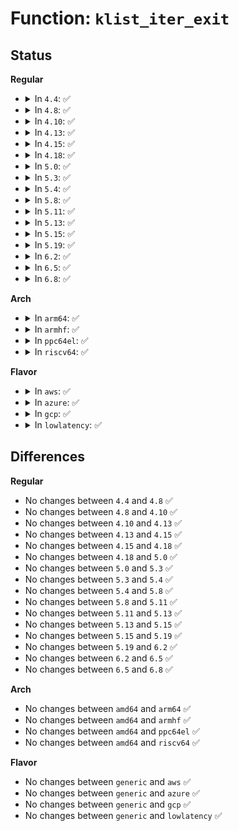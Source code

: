 # Function: <code>klist_iter_exit</code>

## Status
<b>Regular</b>
<ul>
<li>
<details>
<summary>In <code>4.4</code>: ✅</summary>

```c
void klist_iter_exit(struct klist_iter *i);
```

**Collision:** Unique Global

**Inline:** No

**Transformation:** False

**Instances:**

```
In lib/klist.c (ffffffff818178d0)
Location: lib/klist.c:312
Inline: False
Direct callers:
  - drivers/base/core.c:device_for_each_child
  - drivers/base/core.c:device_find_child
  - drivers/base/core.c:device_for_each_child_reverse
  - drivers/base/bus.c:bus_for_each_dev
  - drivers/base/bus.c:bus_for_each_drv
  - drivers/base/bus.c:bus_find_device
  - drivers/base/bus.c:subsys_find_device_by_id
  - drivers/base/bus.c:subsys_find_device_by_id
  - drivers/base/bus.c:subsys_find_device_by_id
  - drivers/base/bus.c:subsys_interface_register
  - drivers/base/bus.c:subsys_interface_unregister
  - drivers/base/driver.c:driver_for_each_device
  - drivers/base/driver.c:driver_find_device
  - drivers/base/class.c:class_interface_register
  - drivers/base/class.c:class_interface_unregister
  - drivers/base/attribute_container.c:attribute_container_find_class_device
  - drivers/base/attribute_container.c:attribute_container_find_class_device
  - drivers/base/attribute_container.c:attribute_container_device_trigger
  - drivers/base/attribute_container.c:attribute_container_remove_device
```
**Symbols:**

```
ffffffff818178d0-ffffffff818178f7: klist_iter_exit (STB_GLOBAL)
```
</details>
</li>
<li>
<details>
<summary>In <code>4.8</code>: ✅</summary>

```c
void klist_iter_exit(struct klist_iter *i);
```

**Collision:** Unique Global

**Inline:** No

**Transformation:** False

**Instances:**

```
In lib/klist.c (ffffffff81891380)
Location: lib/klist.c:312
Inline: False
Direct callers:
  - drivers/base/core.c:device_find_child
  - drivers/base/core.c:device_for_each_child_reverse
  - drivers/base/core.c:device_for_each_child
  - drivers/base/bus.c:subsys_interface_unregister
  - drivers/base/bus.c:subsys_interface_register
  - drivers/base/bus.c:bus_for_each_drv
  - drivers/base/bus.c:subsys_find_device_by_id
  - drivers/base/bus.c:subsys_find_device_by_id
  - drivers/base/bus.c:subsys_find_device_by_id
  - drivers/base/bus.c:bus_find_device
  - drivers/base/bus.c:bus_for_each_dev
  - drivers/base/driver.c:driver_find_device
  - drivers/base/driver.c:driver_for_each_device
  - drivers/base/class.c:class_interface_unregister
  - drivers/base/class.c:class_interface_register
  - drivers/base/attribute_container.c:attribute_container_find_class_device
  - drivers/base/attribute_container.c:attribute_container_find_class_device
  - drivers/base/attribute_container.c:attribute_container_device_trigger
  - drivers/base/attribute_container.c:attribute_container_remove_device
```
**Symbols:**

```
ffffffff81891380-ffffffff818913a3: klist_iter_exit (STB_GLOBAL)
```
</details>
</li>
<li>
<details>
<summary>In <code>4.10</code>: ✅</summary>

```c
void klist_iter_exit(struct klist_iter *i);
```

**Collision:** Unique Global

**Inline:** No

**Transformation:** False

**Instances:**

```
In lib/klist.c (ffffffff818c5b10)
Location: lib/klist.c:312
Inline: False
Direct callers:
  - drivers/base/core.c:device_find_child
  - drivers/base/core.c:device_for_each_child_reverse
  - drivers/base/core.c:device_for_each_child
  - drivers/base/bus.c:subsys_interface_unregister
  - drivers/base/bus.c:subsys_interface_register
  - drivers/base/bus.c:bus_for_each_drv
  - drivers/base/bus.c:subsys_find_device_by_id
  - drivers/base/bus.c:subsys_find_device_by_id
  - drivers/base/bus.c:subsys_find_device_by_id
  - drivers/base/bus.c:bus_find_device
  - drivers/base/bus.c:bus_for_each_dev
  - drivers/base/driver.c:driver_find_device
  - drivers/base/driver.c:driver_for_each_device
  - drivers/base/class.c:class_interface_unregister
  - drivers/base/class.c:class_interface_register
  - drivers/base/attribute_container.c:attribute_container_find_class_device
  - drivers/base/attribute_container.c:attribute_container_find_class_device
  - drivers/base/attribute_container.c:attribute_container_device_trigger
  - drivers/base/attribute_container.c:attribute_container_remove_device
```
**Symbols:**

```
ffffffff818c5b10-ffffffff818c5b33: klist_iter_exit (STB_GLOBAL)
```
</details>
</li>
<li>
<details>
<summary>In <code>4.13</code>: ✅</summary>

```c
void klist_iter_exit(struct klist_iter *i);
```

**Collision:** Unique Global

**Inline:** No

**Transformation:** False

**Instances:**

```
In lib/klist.c (ffffffff818ed900)
Location: lib/klist.c:312
Inline: False
Direct callers:
  - drivers/base/core.c:device_find_child
  - drivers/base/core.c:device_for_each_child_reverse
  - drivers/base/core.c:device_for_each_child
  - drivers/base/bus.c:subsys_interface_unregister
  - drivers/base/bus.c:subsys_interface_register
  - drivers/base/bus.c:bus_for_each_drv
  - drivers/base/bus.c:subsys_find_device_by_id
  - drivers/base/bus.c:subsys_find_device_by_id
  - drivers/base/bus.c:subsys_find_device_by_id
  - drivers/base/bus.c:bus_find_device
  - drivers/base/bus.c:bus_for_each_dev
  - drivers/base/driver.c:driver_find_device
  - drivers/base/driver.c:driver_for_each_device
  - drivers/base/class.c:class_interface_unregister
  - drivers/base/class.c:class_interface_register
  - drivers/base/attribute_container.c:attribute_container_find_class_device
  - drivers/base/attribute_container.c:attribute_container_find_class_device
  - drivers/base/attribute_container.c:attribute_container_device_trigger
  - drivers/base/attribute_container.c:attribute_container_remove_device
```
**Symbols:**

```
ffffffff818ed900-ffffffff818ed928: klist_iter_exit (STB_GLOBAL)
```
</details>
</li>
<li>
<details>
<summary>In <code>4.15</code>: ✅</summary>

```c
void klist_iter_exit(struct klist_iter *i);
```

**Collision:** Unique Global

**Inline:** No

**Transformation:** False

**Instances:**

```
In lib/klist.c (ffffffff81973d70)
Location: lib/klist.c:312
Inline: False
Direct callers:
  - drivers/base/core.c:device_find_child
  - drivers/base/core.c:device_for_each_child_reverse
  - drivers/base/core.c:device_for_each_child
  - drivers/base/bus.c:subsys_interface_unregister
  - drivers/base/bus.c:subsys_interface_register
  - drivers/base/bus.c:bus_for_each_drv
  - drivers/base/bus.c:subsys_find_device_by_id
  - drivers/base/bus.c:subsys_find_device_by_id
  - drivers/base/bus.c:subsys_find_device_by_id
  - drivers/base/bus.c:bus_find_device
  - drivers/base/bus.c:bus_for_each_dev
  - drivers/base/driver.c:driver_find_device
  - drivers/base/driver.c:driver_for_each_device
  - drivers/base/class.c:class_interface_unregister
  - drivers/base/class.c:class_interface_register
  - drivers/base/attribute_container.c:attribute_container_find_class_device
  - drivers/base/attribute_container.c:attribute_container_find_class_device
  - drivers/base/attribute_container.c:attribute_container_device_trigger
  - drivers/base/attribute_container.c:attribute_container_remove_device
```
**Symbols:**

```
ffffffff81973d70-ffffffff81973d98: klist_iter_exit (STB_GLOBAL)
```
</details>
</li>
<li>
<details>
<summary>In <code>4.18</code>: ✅</summary>

```c
void klist_iter_exit(struct klist_iter *i);
```

**Collision:** Unique Global

**Inline:** No

**Transformation:** False

**Instances:**

```
In lib/klist.c (ffffffff819d0260)
Location: lib/klist.c:312
Inline: False
Direct callers:
  - drivers/base/core.c:device_find_child
  - drivers/base/core.c:device_for_each_child_reverse
  - drivers/base/core.c:device_for_each_child
  - drivers/base/bus.c:subsys_interface_unregister
  - drivers/base/bus.c:subsys_interface_register
  - drivers/base/bus.c:bus_for_each_drv
  - drivers/base/bus.c:subsys_find_device_by_id
  - drivers/base/bus.c:subsys_find_device_by_id
  - drivers/base/bus.c:subsys_find_device_by_id
  - drivers/base/bus.c:bus_find_device
  - drivers/base/bus.c:bus_for_each_dev
  - drivers/base/driver.c:driver_find_device
  - drivers/base/driver.c:driver_for_each_device
  - drivers/base/class.c:class_interface_unregister
  - drivers/base/class.c:class_interface_register
  - drivers/base/attribute_container.c:attribute_container_find_class_device
  - drivers/base/attribute_container.c:attribute_container_find_class_device
  - drivers/base/attribute_container.c:attribute_container_device_trigger
  - drivers/base/attribute_container.c:attribute_container_remove_device
```
**Symbols:**

```
ffffffff819d0260-ffffffff819d0287: klist_iter_exit (STB_GLOBAL)
```
</details>
</li>
<li>
<details>
<summary>In <code>5.0</code>: ✅</summary>

```c
void klist_iter_exit(struct klist_iter *i);
```

**Collision:** Unique Global

**Inline:** No

**Transformation:** False

**Instances:**

```
In lib/klist.c (ffffffff81a097c0)
Location: lib/klist.c:312
Inline: False
Direct callers:
  - drivers/base/core.c:device_find_child
  - drivers/base/core.c:device_for_each_child_reverse
  - drivers/base/core.c:device_for_each_child
  - drivers/base/bus.c:subsys_interface_unregister
  - drivers/base/bus.c:subsys_interface_register
  - drivers/base/bus.c:bus_for_each_drv
  - drivers/base/bus.c:subsys_find_device_by_id
  - drivers/base/bus.c:subsys_find_device_by_id
  - drivers/base/bus.c:subsys_find_device_by_id
  - drivers/base/bus.c:bus_find_device
  - drivers/base/bus.c:bus_for_each_dev
  - drivers/base/driver.c:driver_find_device
  - drivers/base/driver.c:driver_for_each_device
  - drivers/base/class.c:class_interface_unregister
  - drivers/base/class.c:class_interface_register
  - drivers/base/attribute_container.c:attribute_container_find_class_device
  - drivers/base/attribute_container.c:attribute_container_find_class_device
  - drivers/base/attribute_container.c:attribute_container_device_trigger
  - drivers/base/attribute_container.c:attribute_container_remove_device
```
**Symbols:**

```
ffffffff81a097c0-ffffffff81a097e7: klist_iter_exit (STB_GLOBAL)
```
</details>
</li>
<li>
<details>
<summary>In <code>5.3</code>: ✅</summary>

```c
void klist_iter_exit(struct klist_iter *i);
```

**Collision:** Unique Global

**Inline:** No

**Transformation:** False

**Instances:**

```
In lib/klist.c (ffffffff81a79130)
Location: lib/klist.c:311
Inline: False
Direct callers:
  - drivers/base/core.c:device_find_child_by_name
  - drivers/base/core.c:device_find_child
  - drivers/base/core.c:device_for_each_child_reverse
  - drivers/base/core.c:device_for_each_child
  - drivers/base/bus.c:subsys_interface_unregister
  - drivers/base/bus.c:subsys_interface_register
  - drivers/base/bus.c:bus_for_each_drv
  - drivers/base/bus.c:subsys_find_device_by_id
  - drivers/base/bus.c:subsys_find_device_by_id
  - drivers/base/bus.c:subsys_find_device_by_id
  - drivers/base/bus.c:bus_find_device
  - drivers/base/bus.c:bus_for_each_dev
  - drivers/base/driver.c:driver_find_device
  - drivers/base/driver.c:driver_for_each_device
  - drivers/base/class.c:class_interface_unregister
  - drivers/base/class.c:class_interface_register
  - drivers/base/attribute_container.c:attribute_container_find_class_device
  - drivers/base/attribute_container.c:attribute_container_find_class_device
  - drivers/base/attribute_container.c:attribute_container_device_trigger
  - drivers/base/attribute_container.c:attribute_container_remove_device
```
**Symbols:**

```
ffffffff81a79130-ffffffff81a79153: klist_iter_exit (STB_GLOBAL)
```
</details>
</li>
<li>
<details>
<summary>In <code>5.4</code>: ✅</summary>

```c
void klist_iter_exit(struct klist_iter *i);
```

**Collision:** Unique Global

**Inline:** No

**Transformation:** False

**Instances:**

```
In lib/klist.c (ffffffff81ab04d0)
Location: lib/klist.c:311
Inline: False
Direct callers:
  - drivers/base/core.c:device_find_child_by_name
  - drivers/base/core.c:device_find_child
  - drivers/base/core.c:device_for_each_child_reverse
  - drivers/base/core.c:device_for_each_child
  - drivers/base/bus.c:subsys_interface_unregister
  - drivers/base/bus.c:subsys_interface_register
  - drivers/base/bus.c:bus_for_each_drv
  - drivers/base/bus.c:subsys_find_device_by_id
  - drivers/base/bus.c:subsys_find_device_by_id
  - drivers/base/bus.c:subsys_find_device_by_id
  - drivers/base/bus.c:bus_find_device
  - drivers/base/bus.c:bus_for_each_dev
  - drivers/base/driver.c:driver_find_device
  - drivers/base/driver.c:driver_for_each_device
  - drivers/base/class.c:class_interface_unregister
  - drivers/base/class.c:class_interface_register
  - drivers/base/attribute_container.c:attribute_container_find_class_device
  - drivers/base/attribute_container.c:attribute_container_find_class_device
  - drivers/base/attribute_container.c:attribute_container_device_trigger
  - drivers/base/attribute_container.c:attribute_container_remove_device
```
**Symbols:**

```
ffffffff81ab04d0-ffffffff81ab04f3: klist_iter_exit (STB_GLOBAL)
```
</details>
</li>
<li>
<details>
<summary>In <code>5.8</code>: ✅</summary>

```c
void klist_iter_exit(struct klist_iter *i);
```

**Collision:** Unique Global

**Inline:** No

**Transformation:** False

**Instances:**

```
In lib/klist.c (ffffffff815ea540)
Location: lib/klist.c:311
Inline: False
Direct callers:
  - drivers/base/core.c:device_find_child_by_name
  - drivers/base/core.c:device_find_child
  - drivers/base/core.c:device_for_each_child_reverse
  - drivers/base/core.c:device_reorder_to_tail
  - drivers/base/bus.c:subsys_interface_unregister
  - drivers/base/bus.c:subsys_interface_register
  - drivers/base/bus.c:bus_rescan_devices
  - drivers/base/bus.c:bus_for_each_drv
  - drivers/base/bus.c:subsys_find_device_by_id
  - drivers/base/bus.c:subsys_find_device_by_id
  - drivers/base/bus.c:subsys_find_device_by_id
  - drivers/base/bus.c:bus_find_device
  - drivers/base/driver.c:driver_find_device
  - drivers/base/driver.c:driver_for_each_device
  - drivers/base/class.c:class_interface_unregister
  - drivers/base/class.c:class_interface_register
  - drivers/base/class.c:class_find_device
  - drivers/base/class.c:class_for_each_device
  - drivers/base/attribute_container.c:attribute_container_find_class_device
  - drivers/base/attribute_container.c:attribute_container_find_class_device
  - drivers/base/attribute_container.c:attribute_container_device_trigger
  - drivers/base/attribute_container.c:attribute_container_remove_device
```
**Symbols:**

```
ffffffff815ea540-ffffffff815ea566: klist_iter_exit (STB_GLOBAL)
```
</details>
</li>
<li>
<details>
<summary>In <code>5.11</code>: ✅</summary>

```c
void klist_iter_exit(struct klist_iter *i);
```

**Collision:** Unique Global

**Inline:** No

**Transformation:** False

**Instances:**

```
In lib/klist.c (ffffffff8160ee80)
Location: lib/klist.c:311
Inline: False
Direct callers:
  - drivers/base/core.c:device_find_child_by_name
  - drivers/base/core.c:device_find_child
  - drivers/base/core.c:device_for_each_child_reverse
  - drivers/base/core.c:device_reorder_to_tail
  - drivers/base/bus.c:subsys_interface_unregister
  - drivers/base/bus.c:subsys_interface_register
  - drivers/base/bus.c:bus_rescan_devices
  - drivers/base/bus.c:bus_for_each_drv
  - drivers/base/bus.c:subsys_find_device_by_id
  - drivers/base/bus.c:subsys_find_device_by_id
  - drivers/base/bus.c:subsys_find_device_by_id
  - drivers/base/bus.c:bus_find_device
  - drivers/base/driver.c:driver_find_device
  - drivers/base/driver.c:driver_for_each_device
  - drivers/base/class.c:class_interface_unregister
  - drivers/base/class.c:class_interface_register
  - drivers/base/class.c:class_find_device
  - drivers/base/class.c:class_for_each_device
  - drivers/base/attribute_container.c:attribute_container_find_class_device
  - drivers/base/attribute_container.c:attribute_container_find_class_device
  - drivers/base/attribute_container.c:attribute_container_device_trigger
  - drivers/base/attribute_container.c:attribute_container_remove_device
```
**Symbols:**

```
ffffffff8160ee80-ffffffff8160eea6: klist_iter_exit (STB_GLOBAL)
```
</details>
</li>
<li>
<details>
<summary>In <code>5.13</code>: ✅</summary>

```c
void klist_iter_exit(struct klist_iter *i);
```

**Collision:** Unique Global

**Inline:** No

**Transformation:** False

**Instances:**

```
In lib/klist.c (ffffffff815f2610)
Location: lib/klist.c:311
Inline: False
Direct callers:
  - drivers/base/core.c:device_find_child_by_name
  - drivers/base/core.c:device_find_child
  - drivers/base/core.c:device_for_each_child_reverse
  - drivers/base/core.c:device_reorder_to_tail
  - drivers/base/bus.c:subsys_interface_unregister
  - drivers/base/bus.c:subsys_interface_register
  - drivers/base/bus.c:bus_rescan_devices
  - drivers/base/bus.c:bus_for_each_drv
  - drivers/base/bus.c:subsys_find_device_by_id
  - drivers/base/bus.c:subsys_find_device_by_id
  - drivers/base/bus.c:subsys_find_device_by_id
  - drivers/base/bus.c:bus_find_device
  - drivers/base/driver.c:driver_find_device
  - drivers/base/driver.c:driver_for_each_device
  - drivers/base/class.c:class_interface_unregister
  - drivers/base/class.c:class_interface_register
  - drivers/base/class.c:class_find_device
  - drivers/base/class.c:class_for_each_device
  - drivers/base/attribute_container.c:attribute_container_find_class_device
  - drivers/base/attribute_container.c:attribute_container_find_class_device
  - drivers/base/attribute_container.c:attribute_container_device_trigger
  - drivers/base/attribute_container.c:attribute_container_remove_device
```
**Symbols:**

```
ffffffff815f2610-ffffffff815f2636: klist_iter_exit (STB_GLOBAL)
```
</details>
</li>
<li>
<details>
<summary>In <code>5.15</code>: ✅</summary>

```c
void klist_iter_exit(struct klist_iter *i);
```

**Collision:** Unique Global

**Inline:** No

**Transformation:** False

**Instances:**

```
In lib/klist.c (ffffffff8165f800)
Location: lib/klist.c:311
Inline: False
Direct callers:
  - drivers/base/core.c:device_find_child_by_name
  - drivers/base/core.c:device_find_child
  - drivers/base/core.c:device_for_each_child_reverse
  - drivers/base/core.c:device_reorder_to_tail
  - drivers/base/bus.c:subsys_interface_unregister
  - drivers/base/bus.c:subsys_interface_register
  - drivers/base/bus.c:bus_rescan_devices
  - drivers/base/bus.c:bus_for_each_drv
  - drivers/base/bus.c:subsys_find_device_by_id
  - drivers/base/bus.c:subsys_find_device_by_id
  - drivers/base/bus.c:subsys_find_device_by_id
  - drivers/base/bus.c:bus_find_device
  - drivers/base/driver.c:driver_find_device
  - drivers/base/driver.c:driver_for_each_device
  - drivers/base/class.c:class_interface_unregister
  - drivers/base/class.c:class_interface_register
  - drivers/base/class.c:class_find_device
  - drivers/base/class.c:class_for_each_device
  - drivers/base/attribute_container.c:attribute_container_find_class_device
  - drivers/base/attribute_container.c:attribute_container_find_class_device
  - drivers/base/attribute_container.c:attribute_container_device_trigger
  - drivers/base/attribute_container.c:attribute_container_remove_device
```
**Symbols:**

```
ffffffff8165f800-ffffffff8165f826: klist_iter_exit (STB_GLOBAL)
```
</details>
</li>
<li>
<details>
<summary>In <code>5.19</code>: ✅</summary>

```c
void klist_iter_exit(struct klist_iter *i);
```

**Collision:** Unique Global

**Inline:** No

**Transformation:** False

**Instances:**

```
In lib/klist.c (ffffffff81779000)
Location: lib/klist.c:311
Inline: False
Direct callers:
  - drivers/base/core.c:device_find_child_by_name
  - drivers/base/core.c:device_find_child
  - drivers/base/core.c:device_for_each_child_reverse
  - drivers/base/core.c:device_reorder_to_tail
  - drivers/base/core.c:device_is_dependent
  - drivers/base/core.c:device_is_dependent
  - drivers/base/bus.c:subsys_interface_unregister
  - drivers/base/bus.c:subsys_interface_register
  - drivers/base/bus.c:bus_rescan_devices
  - drivers/base/bus.c:bus_for_each_drv
  - drivers/base/bus.c:subsys_find_device_by_id
  - drivers/base/bus.c:subsys_find_device_by_id
  - drivers/base/bus.c:subsys_find_device_by_id
  - drivers/base/bus.c:bus_find_device
  - drivers/base/driver.c:driver_find_device
  - drivers/base/driver.c:driver_for_each_device
  - drivers/base/class.c:class_interface_unregister
  - drivers/base/class.c:class_interface_register
  - drivers/base/class.c:class_find_device
  - drivers/base/class.c:class_for_each_device
  - drivers/base/attribute_container.c:attribute_container_find_class_device
  - drivers/base/attribute_container.c:attribute_container_find_class_device
  - drivers/base/attribute_container.c:attribute_container_device_trigger
  - drivers/base/attribute_container.c:do_attribute_container_device_trigger_safe
  - drivers/base/attribute_container.c:do_attribute_container_device_trigger_safe
  - drivers/base/attribute_container.c:do_attribute_container_device_trigger_safe
  - drivers/base/attribute_container.c:attribute_container_remove_device
```
**Symbols:**

```
ffffffff81779000-ffffffff8177902e: klist_iter_exit (STB_GLOBAL)
```
</details>
</li>
<li>
<details>
<summary>In <code>6.2</code>: ✅</summary>

```c
void klist_iter_exit(struct klist_iter *i);
```

**Collision:** Unique Global

**Inline:** No

**Transformation:** False

**Instances:**

```
In lib/klist.c (ffffffff82021e50)
Location: lib/klist.c:311
Inline: False
Direct callers:
  - drivers/base/core.c:device_find_any_child
  - drivers/base/core.c:device_find_child_by_name
  - drivers/base/core.c:device_for_each_child_reverse
  - drivers/base/core.c:device_reorder_to_tail
  - drivers/base/core.c:device_is_dependent
  - drivers/base/core.c:device_is_dependent
  - drivers/base/bus.c:subsys_interface_unregister
  - drivers/base/bus.c:subsys_interface_register
  - drivers/base/bus.c:bus_rescan_devices
  - drivers/base/bus.c:bus_for_each_drv
  - drivers/base/bus.c:subsys_find_device_by_id
  - drivers/base/bus.c:subsys_find_device_by_id
  - drivers/base/bus.c:subsys_find_device_by_id
  - drivers/base/bus.c:bus_find_device
  - drivers/base/driver.c:driver_find_device
  - drivers/base/driver.c:driver_for_each_device
  - drivers/base/class.c:class_interface_unregister
  - drivers/base/class.c:class_interface_register
  - drivers/base/class.c:class_find_device
  - drivers/base/class.c:class_for_each_device
  - drivers/base/attribute_container.c:attribute_container_find_class_device
  - drivers/base/attribute_container.c:attribute_container_find_class_device
  - drivers/base/attribute_container.c:attribute_container_device_trigger
  - drivers/base/attribute_container.c:do_attribute_container_device_trigger_safe
  - drivers/base/attribute_container.c:do_attribute_container_device_trigger_safe
  - drivers/base/attribute_container.c:do_attribute_container_device_trigger_safe
  - drivers/base/attribute_container.c:attribute_container_remove_device
```
**Symbols:**

```
ffffffff82021e50-ffffffff82021e7e: klist_iter_exit (STB_GLOBAL)
```
</details>
</li>
<li>
<details>
<summary>In <code>6.5</code>: ✅</summary>

```c
void klist_iter_exit(struct klist_iter *i);
```

**Collision:** Unique Global

**Inline:** No

**Transformation:** False

**Instances:**

```
In lib/klist.c (ffffffff820a1ea0)
Location: lib/klist.c:311
Inline: False
Direct callers:
  - drivers/base/core.c:device_find_any_child
  - drivers/base/core.c:device_find_child_by_name
  - drivers/base/core.c:device_for_each_child_reverse
  - drivers/base/core.c:device_reorder_to_tail
  - drivers/base/core.c:device_is_dependent
  - drivers/base/core.c:device_is_dependent
  - drivers/base/bus.c:subsys_interface_unregister
  - drivers/base/bus.c:subsys_interface_register
  - drivers/base/bus.c:bus_rescan_devices
  - drivers/base/bus.c:bus_for_each_drv
  - drivers/base/bus.c:bus_find_device
  - drivers/base/driver.c:driver_find_device
  - drivers/base/driver.c:driver_for_each_device
  - drivers/base/class.c:class_interface_unregister
  - drivers/base/class.c:class_interface_register
  - drivers/base/class.c:class_find_device
  - drivers/base/class.c:class_for_each_device
  - drivers/base/attribute_container.c:attribute_container_find_class_device
  - drivers/base/attribute_container.c:attribute_container_find_class_device
  - drivers/base/attribute_container.c:attribute_container_device_trigger
  - drivers/base/attribute_container.c:do_attribute_container_device_trigger_safe
  - drivers/base/attribute_container.c:do_attribute_container_device_trigger_safe
  - drivers/base/attribute_container.c:do_attribute_container_device_trigger_safe
  - drivers/base/attribute_container.c:attribute_container_remove_device
```
**Symbols:**

```
ffffffff820a1ea0-ffffffff820a1ece: klist_iter_exit (STB_GLOBAL)
```
</details>
</li>
<li>
<details>
<summary>In <code>6.8</code>: ✅</summary>

```c
void klist_iter_exit(struct klist_iter *i);
```

**Collision:** Unique Global

**Inline:** No

**Transformation:** False

**Instances:**

```
In lib/klist.c (ffffffff82179f20)
Location: lib/klist.c:311
Inline: False
Direct callers:
  - drivers/base/core.c:device_find_any_child
  - drivers/base/core.c:device_find_child_by_name
  - drivers/base/core.c:device_for_each_child_reverse
  - drivers/base/core.c:device_reorder_to_tail
  - drivers/base/core.c:device_is_dependent
  - drivers/base/core.c:device_is_dependent
  - drivers/base/bus.c:subsys_interface_unregister
  - drivers/base/bus.c:subsys_interface_register
  - drivers/base/bus.c:bus_rescan_devices
  - drivers/base/bus.c:bus_for_each_drv
  - drivers/base/bus.c:bus_find_device
  - drivers/base/driver.c:driver_find_device
  - drivers/base/driver.c:driver_for_each_device
  - drivers/base/class.c:class_interface_unregister
  - drivers/base/class.c:class_interface_register
  - drivers/base/class.c:class_find_device
  - drivers/base/class.c:class_for_each_device
  - drivers/base/attribute_container.c:attribute_container_find_class_device
  - drivers/base/attribute_container.c:attribute_container_find_class_device
  - drivers/base/attribute_container.c:attribute_container_device_trigger
  - drivers/base/attribute_container.c:do_attribute_container_device_trigger_safe
  - drivers/base/attribute_container.c:do_attribute_container_device_trigger_safe
  - drivers/base/attribute_container.c:do_attribute_container_device_trigger_safe
  - drivers/base/attribute_container.c:attribute_container_remove_device
```
**Symbols:**

```
ffffffff82179f20-ffffffff82179f4e: klist_iter_exit (STB_GLOBAL)
```
</details>
</li>
</ul>
<b>Arch</b>
<ul>
<li>
<details>
<summary>In <code>arm64</code>: ✅</summary>

```c
void klist_iter_exit(struct klist_iter *i);
```

**Collision:** Unique Global

**Inline:** No

**Transformation:** False

**Instances:**

```
In lib/klist.c (ffff800010d8a1f0)
Location: lib/klist.c:311
Inline: False
Direct callers:
  - drivers/base/core.c:device_find_child_by_name
  - drivers/base/core.c:device_find_child
  - drivers/base/core.c:device_for_each_child_reverse
  - drivers/base/core.c:device_for_each_child
  - drivers/base/bus.c:subsys_interface_unregister
  - drivers/base/bus.c:subsys_interface_register
  - drivers/base/bus.c:bus_for_each_drv
  - drivers/base/bus.c:subsys_find_device_by_id
  - drivers/base/bus.c:subsys_find_device_by_id
  - drivers/base/bus.c:subsys_find_device_by_id
  - drivers/base/bus.c:bus_find_device
  - drivers/base/bus.c:bus_for_each_dev
  - drivers/base/driver.c:driver_find_device
  - drivers/base/driver.c:driver_for_each_device
  - drivers/base/class.c:class_interface_unregister
  - drivers/base/class.c:class_interface_register
  - drivers/base/attribute_container.c:attribute_container_find_class_device
  - drivers/base/attribute_container.c:attribute_container_find_class_device
  - drivers/base/attribute_container.c:attribute_container_device_trigger
  - drivers/base/attribute_container.c:attribute_container_remove_device
```
**Symbols:**

```
ffff800010d8a1f0-ffff800010d8a220: klist_iter_exit (STB_GLOBAL)
```
</details>
</li>
<li>
<details>
<summary>In <code>armhf</code>: ✅</summary>

```c
void klist_iter_exit(struct klist_iter *i);
```

**Collision:** Unique Global

**Inline:** No

**Transformation:** False

**Instances:**

```
In lib/klist.c (c0e84760)
Location: lib/klist.c:311
Inline: False
Direct callers:
  - drivers/base/core.c:device_find_child_by_name
  - drivers/base/core.c:device_find_child
  - drivers/base/core.c:device_for_each_child_reverse
  - drivers/base/core.c:device_for_each_child
  - drivers/base/bus.c:subsys_interface_unregister
  - drivers/base/bus.c:subsys_interface_register
  - drivers/base/bus.c:bus_for_each_drv
  - drivers/base/bus.c:subsys_find_device_by_id
  - drivers/base/bus.c:subsys_find_device_by_id
  - drivers/base/bus.c:subsys_find_device_by_id
  - drivers/base/bus.c:bus_find_device
  - drivers/base/bus.c:bus_for_each_dev
  - drivers/base/driver.c:driver_find_device
  - drivers/base/driver.c:driver_for_each_device
  - drivers/base/class.c:class_interface_unregister
  - drivers/base/class.c:class_interface_register
  - drivers/base/attribute_container.c:attribute_container_find_class_device
  - drivers/base/attribute_container.c:attribute_container_find_class_device
  - drivers/base/attribute_container.c:attribute_container_device_trigger
  - drivers/base/attribute_container.c:attribute_container_remove_device
```
**Symbols:**

```
c0e84760-c0e84790: klist_iter_exit (STB_GLOBAL)
```
</details>
</li>
<li>
<details>
<summary>In <code>ppc64el</code>: ✅</summary>

```c
void klist_iter_exit(struct klist_iter *i);
```

**Collision:** Unique Global

**Inline:** No

**Transformation:** False

**Instances:**

```
In lib/klist.c (c000000000ecab60)
Location: lib/klist.c:311
Inline: False
Direct callers:
  - drivers/base/core.c:device_find_child_by_name
  - drivers/base/core.c:device_find_child
  - drivers/base/core.c:device_for_each_child_reverse
  - drivers/base/core.c:device_for_each_child
  - drivers/base/bus.c:subsys_interface_unregister
  - drivers/base/bus.c:subsys_interface_register
  - drivers/base/bus.c:bus_for_each_drv
  - drivers/base/bus.c:subsys_find_device_by_id
  - drivers/base/bus.c:subsys_find_device_by_id
  - drivers/base/bus.c:bus_find_device
  - drivers/base/bus.c:bus_for_each_dev
  - drivers/base/driver.c:driver_find_device
  - drivers/base/driver.c:driver_for_each_device
  - drivers/base/class.c:class_interface_unregister
  - drivers/base/class.c:class_interface_register
  - drivers/base/attribute_container.c:attribute_container_find_class_device
  - drivers/base/attribute_container.c:attribute_container_find_class_device
  - drivers/base/attribute_container.c:attribute_container_device_trigger
  - drivers/base/attribute_container.c:attribute_container_remove_device
```
**Symbols:**

```
c000000000ecab60-c000000000ecabac: klist_iter_exit (STB_GLOBAL)
```
</details>
</li>
<li>
<details>
<summary>In <code>riscv64</code>: ✅</summary>

```c
void klist_iter_exit(struct klist_iter *i);
```

**Collision:** Unique Global

**Inline:** No

**Transformation:** False

**Instances:**

```
In lib/klist.c (ffffffe0008b3996)
Location: lib/klist.c:311
Inline: False
Direct callers:
  - drivers/base/core.c:device_find_child_by_name
  - drivers/base/core.c:device_find_child
  - drivers/base/core.c:device_for_each_child_reverse
  - drivers/base/core.c:device_for_each_child
  - drivers/base/bus.c:subsys_interface_unregister
  - drivers/base/bus.c:subsys_interface_register
  - drivers/base/bus.c:bus_for_each_drv
  - drivers/base/bus.c:subsys_find_device_by_id
  - drivers/base/bus.c:subsys_find_device_by_id
  - drivers/base/bus.c:subsys_find_device_by_id
  - drivers/base/bus.c:bus_find_device
  - drivers/base/bus.c:bus_for_each_dev
  - drivers/base/driver.c:driver_find_device
  - drivers/base/driver.c:driver_for_each_device
  - drivers/base/class.c:class_interface_unregister
  - drivers/base/class.c:class_interface_register
  - drivers/base/attribute_container.c:attribute_container_find_class_device
  - drivers/base/attribute_container.c:attribute_container_find_class_device
  - drivers/base/attribute_container.c:attribute_container_device_trigger
  - drivers/base/attribute_container.c:attribute_container_remove_device
```
**Symbols:**

```
ffffffe0008b3996-ffffffe0008b39be: klist_iter_exit (STB_GLOBAL)
```
</details>
</li>
</ul>
<b>Flavor</b>
<ul>
<li>
<details>
<summary>In <code>aws</code>: ✅</summary>

```c
void klist_iter_exit(struct klist_iter *i);
```

**Collision:** Unique Global

**Inline:** No

**Transformation:** False

**Instances:**

```
In lib/klist.c (ffffffff81a4f320)
Location: lib/klist.c:311
Inline: False
Direct callers:
  - drivers/base/core.c:device_find_child_by_name
  - drivers/base/core.c:device_find_child
  - drivers/base/core.c:device_for_each_child_reverse
  - drivers/base/core.c:device_for_each_child
  - drivers/base/bus.c:subsys_interface_unregister
  - drivers/base/bus.c:subsys_interface_register
  - drivers/base/bus.c:bus_for_each_drv
  - drivers/base/bus.c:subsys_find_device_by_id
  - drivers/base/bus.c:subsys_find_device_by_id
  - drivers/base/bus.c:subsys_find_device_by_id
  - drivers/base/bus.c:bus_find_device
  - drivers/base/bus.c:bus_for_each_dev
  - drivers/base/driver.c:driver_find_device
  - drivers/base/driver.c:driver_for_each_device
  - drivers/base/class.c:class_interface_unregister
  - drivers/base/class.c:class_interface_register
  - drivers/base/attribute_container.c:attribute_container_find_class_device
  - drivers/base/attribute_container.c:attribute_container_find_class_device
  - drivers/base/attribute_container.c:attribute_container_device_trigger
  - drivers/base/attribute_container.c:attribute_container_remove_device
```
**Symbols:**

```
ffffffff81a4f320-ffffffff81a4f343: klist_iter_exit (STB_GLOBAL)
```
</details>
</li>
<li>
<details>
<summary>In <code>azure</code>: ✅</summary>

```c
void klist_iter_exit(struct klist_iter *i);
```

**Collision:** Unique Global

**Inline:** No

**Transformation:** False

**Instances:**

```
In lib/klist.c (ffffffff81a0c420)
Location: lib/klist.c:311
Inline: False
Direct callers:
  - drivers/base/core.c:device_find_child_by_name
  - drivers/base/core.c:device_find_child
  - drivers/base/core.c:device_for_each_child_reverse
  - drivers/base/core.c:device_for_each_child
  - drivers/base/bus.c:subsys_interface_unregister
  - drivers/base/bus.c:subsys_interface_register
  - drivers/base/bus.c:bus_for_each_drv
  - drivers/base/bus.c:subsys_find_device_by_id
  - drivers/base/bus.c:subsys_find_device_by_id
  - drivers/base/bus.c:subsys_find_device_by_id
  - drivers/base/bus.c:bus_find_device
  - drivers/base/bus.c:bus_for_each_dev
  - drivers/base/driver.c:driver_find_device
  - drivers/base/driver.c:driver_for_each_device
  - drivers/base/class.c:class_interface_unregister
  - drivers/base/class.c:class_interface_register
  - drivers/base/attribute_container.c:attribute_container_find_class_device
  - drivers/base/attribute_container.c:attribute_container_find_class_device
  - drivers/base/attribute_container.c:attribute_container_device_trigger
  - drivers/base/attribute_container.c:attribute_container_remove_device
```
**Symbols:**

```
ffffffff81a0c420-ffffffff81a0c443: klist_iter_exit (STB_GLOBAL)
```
</details>
</li>
<li>
<details>
<summary>In <code>gcp</code>: ✅</summary>

```c
void klist_iter_exit(struct klist_iter *i);
```

**Collision:** Unique Global

**Inline:** No

**Transformation:** False

**Instances:**

```
In lib/klist.c (ffffffff81abb710)
Location: lib/klist.c:311
Inline: False
Direct callers:
  - drivers/base/core.c:device_find_child_by_name
  - drivers/base/core.c:device_find_child
  - drivers/base/core.c:device_for_each_child_reverse
  - drivers/base/core.c:device_for_each_child
  - drivers/base/bus.c:subsys_interface_unregister
  - drivers/base/bus.c:subsys_interface_register
  - drivers/base/bus.c:bus_for_each_drv
  - drivers/base/bus.c:subsys_find_device_by_id
  - drivers/base/bus.c:subsys_find_device_by_id
  - drivers/base/bus.c:subsys_find_device_by_id
  - drivers/base/bus.c:bus_find_device
  - drivers/base/bus.c:bus_for_each_dev
  - drivers/base/driver.c:driver_find_device
  - drivers/base/driver.c:driver_for_each_device
  - drivers/base/class.c:class_interface_unregister
  - drivers/base/class.c:class_interface_register
  - drivers/base/attribute_container.c:attribute_container_find_class_device
  - drivers/base/attribute_container.c:attribute_container_find_class_device
  - drivers/base/attribute_container.c:attribute_container_device_trigger
  - drivers/base/attribute_container.c:attribute_container_remove_device
```
**Symbols:**

```
ffffffff81abb710-ffffffff81abb733: klist_iter_exit (STB_GLOBAL)
```
</details>
</li>
<li>
<details>
<summary>In <code>lowlatency</code>: ✅</summary>

```c
void klist_iter_exit(struct klist_iter *i);
```

**Collision:** Unique Global

**Inline:** No

**Transformation:** False

**Instances:**

```
In lib/klist.c (ffffffff81ac7b90)
Location: lib/klist.c:311
Inline: False
Direct callers:
  - drivers/base/core.c:device_find_child_by_name
  - drivers/base/core.c:device_find_child
  - drivers/base/core.c:device_for_each_child_reverse
  - drivers/base/core.c:device_for_each_child
  - drivers/base/bus.c:subsys_interface_unregister
  - drivers/base/bus.c:subsys_interface_register
  - drivers/base/bus.c:bus_for_each_drv
  - drivers/base/bus.c:subsys_find_device_by_id
  - drivers/base/bus.c:subsys_find_device_by_id
  - drivers/base/bus.c:subsys_find_device_by_id
  - drivers/base/bus.c:bus_find_device
  - drivers/base/bus.c:bus_for_each_dev
  - drivers/base/driver.c:driver_find_device
  - drivers/base/driver.c:driver_for_each_device
  - drivers/base/class.c:class_interface_unregister
  - drivers/base/class.c:class_interface_register
  - drivers/base/attribute_container.c:attribute_container_find_class_device
  - drivers/base/attribute_container.c:attribute_container_find_class_device
  - drivers/base/attribute_container.c:attribute_container_device_trigger
  - drivers/base/attribute_container.c:attribute_container_remove_device
```
**Symbols:**

```
ffffffff81ac7b90-ffffffff81ac7bb3: klist_iter_exit (STB_GLOBAL)
```
</details>
</li>
</ul>

## Differences
<b>Regular</b>
<ul>
<li>
No changes between <code>4.4</code> and <code>4.8</code> ✅
</li>
<li>
No changes between <code>4.8</code> and <code>4.10</code> ✅
</li>
<li>
No changes between <code>4.10</code> and <code>4.13</code> ✅
</li>
<li>
No changes between <code>4.13</code> and <code>4.15</code> ✅
</li>
<li>
No changes between <code>4.15</code> and <code>4.18</code> ✅
</li>
<li>
No changes between <code>4.18</code> and <code>5.0</code> ✅
</li>
<li>
No changes between <code>5.0</code> and <code>5.3</code> ✅
</li>
<li>
No changes between <code>5.3</code> and <code>5.4</code> ✅
</li>
<li>
No changes between <code>5.4</code> and <code>5.8</code> ✅
</li>
<li>
No changes between <code>5.8</code> and <code>5.11</code> ✅
</li>
<li>
No changes between <code>5.11</code> and <code>5.13</code> ✅
</li>
<li>
No changes between <code>5.13</code> and <code>5.15</code> ✅
</li>
<li>
No changes between <code>5.15</code> and <code>5.19</code> ✅
</li>
<li>
No changes between <code>5.19</code> and <code>6.2</code> ✅
</li>
<li>
No changes between <code>6.2</code> and <code>6.5</code> ✅
</li>
<li>
No changes between <code>6.5</code> and <code>6.8</code> ✅
</li>
</ul>
<b>Arch</b>
<ul>
<li>
No changes between <code>amd64</code> and <code>arm64</code> ✅
</li>
<li>
No changes between <code>amd64</code> and <code>armhf</code> ✅
</li>
<li>
No changes between <code>amd64</code> and <code>ppc64el</code> ✅
</li>
<li>
No changes between <code>amd64</code> and <code>riscv64</code> ✅
</li>
</ul>
<b>Flavor</b>
<ul>
<li>
No changes between <code>generic</code> and <code>aws</code> ✅
</li>
<li>
No changes between <code>generic</code> and <code>azure</code> ✅
</li>
<li>
No changes between <code>generic</code> and <code>gcp</code> ✅
</li>
<li>
No changes between <code>generic</code> and <code>lowlatency</code> ✅
</li>
</ul>
